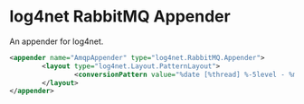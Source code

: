 # log4net RabbitMQ Appender

An appender for log4net.

```xml
<appender name="AmqpAppender" type="log4net.RabbitMQ.Appender">
		<layout type="log4net.Layout.PatternLayout">
				<conversionPattern value="%date [%thread] %-5level - %message%newline" />
		</layout>
</appender>
```